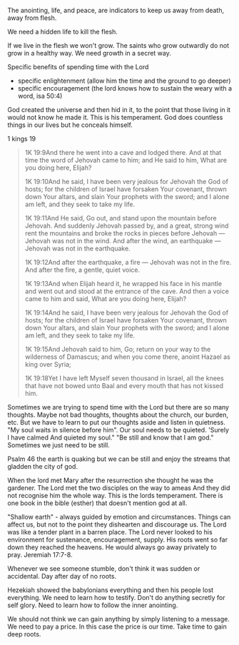The anointing, life, and peace, are indicators to keep us away from death, away from flesh.

We need a hidden life to kill the flesh.

If we live in the flesh we won't grow. The saints who grow outwardly do not grow in a healthy way. We need growth in a secret way.

Specific benefits of spending time with the Lord
- specific enlightenment (allow him the time and the ground to go deeper)
- specific encouragement (the lord knows how to sustain the weary with a word, isa 50:4)

God created the universe and then hid in it, to the point that those living in it would not know he made it. This is his temperament. God does countless things in our lives but he conceals himself.

1 kings 19
> 
> 1K 19:9And there he went into a cave and lodged there. And at that time the word of Jehovah came to him; and He said to him, What are you doing here, Elijah?
> 
> 1K 19:10And he said, I have been very jealous for Jehovah the God of hosts; for the children of Israel have forsaken Your covenant, thrown down Your altars, and slain Your prophets with the sword; and I alone am left, and they seek to take my life.
> 
> 1K 19:11And He said, Go out, and stand upon the mountain before Jehovah. And suddenly Jehovah passed by, and a great, strong wind rent the mountains and broke the rocks in pieces before Jehovah — Jehovah was not in the wind. And after the wind, an earthquake — Jehovah was not in the earthquake.
> 
> 1K 19:12And after the earthquake, a fire — Jehovah was not in the fire. And after the fire, a gentle, quiet voice.
>
> 1K 19:13And when Elijah heard it, he wrapped his face in his mantle and went out and stood at the entrance of the cave. And then a voice came to him and said, What are you doing here, Elijah?
> 
> 1K 19:14And he said, I have been very jealous for Jehovah the God of hosts; for the children of Israel have forsaken Your covenant, thrown down Your altars, and slain Your prophets with the sword; and I alone am left, and they seek to take my life.
> 
> 1K 19:15And Jehovah said to him, Go; return on your way to the wilderness of Damascus; and when you come there, anoint Hazael as king over Syria;
> 
> 1K 19:18Yet I have left Myself seven thousand in Israel, all the knees that have not bowed unto Baal and every mouth that has not kissed him.
 
Sometimes we are trying to spend time with the Lord but there are so many thoughts. Maybe not bad thoughts, thoughts about the church, our burden, etc. But we have to learn to put our thoughts aside and listen in quietness. "My soul waits in silence before him". Our soul needs to be quieted. 'Surely I have calmed And quieted my soul." "Be still and know that I am god." Sometimes we just need to be still.

Psalm 46 the earth is quaking but we can be still and enjoy the streams that gladden the city of god.

When the lord met Mary after the resurrection she thought he was the gardener. The Lord met the two disciples on the way to ameas And they did not recognise him the whole way. This is the lords temperament. There is one book in the bible (esther) that doesn't mention god at all. 

"Shallow earth" - always guided by emotion and circumstances. Things can affect us, but not to the point they dishearten and discourage us. The Lord was like a tender plant in a barren place. The Lord never looked to his environment for sustenance, encouragement, supply. His roots went so far down they reached the heavens. He would always go away privately to pray. Jeremiah 17:7-8.

Whenever we see someone stumble, don't think it was sudden or accidental. Day after day of no roots.

Hezekiah showed the babylonians everything and then his people lost everything. We need to learn how to testify. Don't do anything secretly for self glory. Need to learn how to follow the inner anointing.

We should not think we can gain anything by simply listening to a message. We need to pay a price. In this case the price is our time. Take time to gain deep roots.
